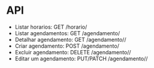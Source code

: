 # API

- Listar horarios: GET /horario/
- Listar agendamentos: GET /agendamento/
- Detalhar agendamento: GET /agendamento/<id>/
- Criar agendamento: POST /agendamento/
- Excluir agendamento: DELETE /agendamento/<id>/
- Editar um agendamento: PUT/PATCH /agendamento/<id>/
